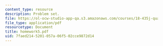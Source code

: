 ```yaml
---
content_type: resource
description: Problem set.
file: https://ol-ocw-studio-app-qa.s3.amazonaws.com/courses/18-435j-quantum-computation-fall-2003/7faed2145201057a06f502cce9872d14_homework5.pdf
file_type: application/pdf
resourcetype: Document
title: homework5.pdf
uid: 7faed214-5201-057a-06f5-02cce9872d14
---
```

